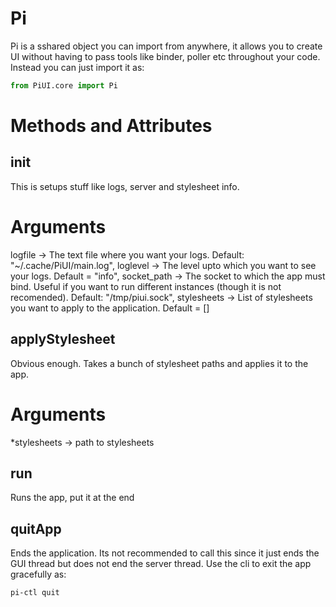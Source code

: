 
# Pi

Pi is a sshared object you can import from anywhere, it allows you to create UI without having to pass tools like binder, poller etc throughout your code. Instead you can just import it as:

```python
from PiUI.core import Pi
```

# Methods and Attributes

## init
This is setups stuff like logs, server and stylesheet info.
# Arguments
logfile -> The text file where you want your logs. Default: "~/.cache/PiUI/main.log",
loglevel -> The level upto which you want to see your logs. Default = "info",
socket_path -> The socket to which the app must bind. Useful if you want to run different instances (though it is not recomended). Default: "/tmp/piui.sock",
stylesheets -> List of stylesheets you want to apply to the application. Default = []

## applyStylesheet
Obvious enough. Takes a bunch of stylesheet paths and applies it to the app.
# Arguments
*stylesheets -> path to stylesheets

## run
Runs the app, put it at the end

## quitApp
Ends the application. Its not recommended to call this since it just ends the GUI thread but does not end the server thread. Use the cli to exit the app gracefully as:
```bash
pi-ctl quit
```